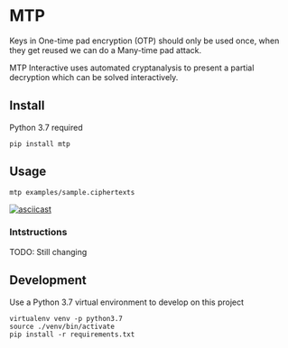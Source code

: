 # MTP

Keys in One-time pad encryption (OTP) should only be used once, when they get reused we can do a Many-time pad attack.

MTP Interactive uses automated cryptanalysis to present a partial decryption which can be solved interactively.

## Install

Python 3.7 required

```
pip install mtp
```

## Usage

```
mtp examples/sample.ciphertexts
```

[![asciicast](https://asciinema.org/a/204705.png)](https://asciinema.org/a/204705)

### Intstructions

TODO: Still changing

## Development

Use a Python 3.7 virtual environment to develop on this project

```
virtualenv venv -p python3.7
source ./venv/bin/activate
pip install -r requirements.txt
```

